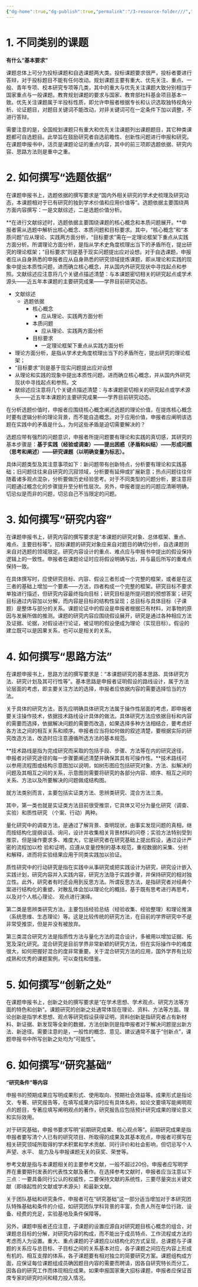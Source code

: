 ```yaml
---
{"dg-home":true,"dg-publish":true,"permalink":"/3-resource-folder///","tags":"gardenEntry","dgPassFrontmatter":true}
---
```



# 1. **不同类别的课题**

**有什么“基本要求”**

课题总体上可分为投标课题和自选课题两大类。投标课题要求很严，投标者要进行答辩，对于投标题目不能有任何改动。规划课题主要有重大、优先关注、重点、一般、青年专项、校本研究专项等几类，其中的重大与优先关注课题大致分别相当于国家重点与一般课题。教育规划课题的要求与国家、教育部社科基金项目基本一致。优先关注课题属于半投标性质，即允许申报者根据专长和认识选取独特视角分析、论证题目，对题目关键词不能改动，对非关键词可在一定条件下加以调整，不进行答辩。

需要注意的是，全国规划课题只有重大和优先关注课题列出课题题目，其它种类课题都可自选题目。此举旨在鼓励研究者自选前瞻性、创新性问题进行申报和研究。在课题申报书中，活页是课题论证的重点内容，其中的前三项即选题依据、研究内容、思路方法则是重中之重。

# 2. **如何撰写“选题依据”**

在课题申报书上，选题依据的撰写要求是“国内外相关研究的学术史梳理及研究动态，本课题相对于已有研究的独到学术价值和应用价值等”。选题依据主要围绕两方面内容撰写：一是文献综述，二是选题价值分析。 

**在进行文献综述时，选题依据主要围绕课题的核心概念和本质问题展开。**申报者需从选题中解析出核心概念、本质问题和目标要求。其中，“核心概念”和“本质问题”应从理论、实践两方面分析，“目标要求”需在一定理论框架下重点从实践方面分析。所谓理论方面分析，是指从学术史角度梳理出当下的矛盾所在，提出研究的理论框架；“目标要求”则是基于现实问题提出应对设想。对于自选课题，申报者应从自身熟悉的申报者应从自身熟悉的研究领域提炼课题，即从理论和实践的现象中提出本质性问题，进而确立核心概念，并从国内外研究现状中寻找起点和参照。文献综述应注意将几个关键点描述清楚：与本课题密切相关的研究起点或学术源头——近五年本课题的主要研究成果——学界目前研究动态。 

- 文献综述
	- 选题依据
		- 核心概念
			- 应从理论、实践两方面分析
		- 本质问题
			- 应从理论、实践两方面分析
		- 目标要求
			- 一定理论框架下重点从实践方面分析
- 理论方面分析，是指从学术史角度梳理出当下的矛盾所在，提出研究的理论框架；
- “目标要求”则是基于现实问题提出应对设想
- 从理论和实践的现象中提出本质性问题，进而确立核心概念，并从国内外研究现状中寻找起点和参照。文
- 献综述应注意将几个关键点描述清楚：与本课题密切相关的研究起点或学术源头——近五年本课题的主要研究成果——学界目前研究动态。 

在分析选题价值时，申报者应围绕核心概念阐述选题的理论价值，在提炼核心概念时要有逻辑分析的理论背景，而不能自造概念。对于应用价值，申报者应阐明该选题在实践中的矛盾是什么，为何这些矛盾是迫切需要解决的？

选题应带有强烈的问题意识，申报者所提问题要有理论和实践的真切感，其研究的基本步骤是：**基于实践（经验或调查）——提出困惑（矛盾和纠结）——形成问题（思考和阐述）——研究课题（以明确变量为标志）。**

具体问题类型及其注意事项如下：新问题带有创新特点，分析要有理论和实践基础；旧问题往往来自研究的沉寂领域，分析要有延伸或扩展新意；热点问题往往伴随着诸多观点混杂，分析要做历史经验思考。对于不同类型的问题分析，要注意将问题通过概念化的步骤提升至分析性层次。另外，申报者提出的问题应清晰明确，切忌似是而非的问题，切忌自己不当限定的问题。
# 3. **如何撰写“研究内容”**

在课题申报书上，研究内容的撰写要求是“本课题的研究对象、总体框架、重点、难点、主要目标等”。招标课题的研究对象应来自对题目的确切分析，自选课题则来自对选题的领域限定。研究内容设计的重点、难点应与申报书中提出的假设保持逻辑上的一致性。申报者在课题论证时应将假设明确写出，并与最后所写的重难点保持一致。

在具体撰写时，应使研究目标、内容、假设三者形成一个完整的框架，或者是在这三者的基础上增加一个要素——方法，四者构成一个完整的框架。研究目标不要求单独进行描述，但研究内容最终指向目标；研究目标是所提问题的预想答案；研究目标通过内容加以分解，而内容是目标的结构性呈现；总目标与具体目标（子课题）是整体与部分的关系。课题论证中的假设是申报者根据已有材料，对事物的原因与发展所做的推测。课题的研究内容应围绕假设展开，研究是通过各种相应方法及证据、论据，对假设进行论证，被证明的假设便成为理论（实现目标）。假设的建立既可以是因果关系，也可以是相关的关系。
# 4.  如何撰写“思路方法”
在课题申报书上，思路方法的撰写要求是：“本课题研究的基本思路、具体研究方法、研究计划及其可行性等”。基本思路是申报者证明假设的路线设计，属于方法论层面的考虑，即主要关注方法的选择，申报者应依据内容的需要选择恰当的方法。

关于具体的研究方法，首先应明确具体研究方法属于操作性层面的考虑，即申报者要关注操作技术，依据技术路线设计具体的做法。具体研究方法应依据目标和内容的需要而选择，依据解决问题的需要而改造，如果选择多种方法相结合，要考虑好各方法之间的相互关系和顺序。申报者应当将如何做的叙述清楚，要根据实际的研究改造方法，改造时应注意遵循所选方法的基本规范。

**技术路线是指为完成研究而采取的包括手段、步骤、方法等在内的研究途径，申报者对研究途径的每一步骤要阐述清楚并确保其具有可操作性。**技术路线可以参用流程图或结构示意图加以说明，如树形图应包括研究对象、方法、拟解决的问题及其相互之间的关系，示意图则需要将研究的各部分内容、顺序、相互之间的关系、方法以及所要解决的问题做成结构图。

就方法类别而言，主要包括实证类方法、思辨类研究、混合方法三类。

其中，第一类也就是实证类方法目前很受推崇，它具体又可分为量化研究（调查、实验）和质性研究 （个案、行动）两种。

量化研究中的调查方法，是通过了解背景、查明现状，由事实发现问题的真相，继而按结构化提纲谈话、询问，设计并收集相关背景材料的问卷；实验方法特别受到推崇，但是操作要求多、难度大，它是研究者在研究基础上提出假设，通过设计严密的流程加以检 验和证明，应遵从变量控制的基本规范，重视数据的采集、分析和解释，进而将实验结果应用于同类实践加以验证。

质性研究中的行动研究是指在实践中从事研究或把实践设计为研究，研究设计嵌入实践计划，研究内容并入实践内容，研究方法隐于实践步骤，并保持研究的相对独立性。此外，研究者有时还会用到反思方法。所谓反思方法，是指研究者对经典个案进行结构化的重塑，对散乱体会加以理论化的概括，基于既有思考进行再思考，以及对个人核心理论、 观点进行演绎。

第二类是思辨类研究方法，主要包括经验总结（经验收集、经验整理）和理论推演 （系统思维、生态理论）等。这是比较传统的研究方法，在目前的学界研究中不是非常受推崇，但是并没有被放弃。

第三类混合研究方法是指质性方法与量化方法的混合设计，多被用以增加证据、拓宽及深化研究。混合研究是目前学界非常新颖的研究方法，但在实际操作中的难度很大，如何把握好混合的度非常重要。关于混合研究方法的应用，国外学界有比较成熟和优秀的课题案例，可以查找和借鉴。
# 5. 如何撰写“创新之处”
在课题申报书上，创新之处的撰写要求是“在学术思想、学术观点、研究方法等方面的特色和创新”。课题研究的创新之处通常体现在理论、资料、方法等方面。理论创新是指学术思想、观点等研究假设获得证明，资料创新是指研究者占有新材料、新证据、新发现等全新的数据，方法创新则是指申报者对于解决问题提出新方法、新途径。需要注意的是，一般性的概念、意见、建议通常不属于“创新点”，课题申报书中所写创新之处均为“可能性”。
# 6.  如何撰写“研究基础”

**“研究条件”等内容**

申报书的预期成果应写明成果形式、使用取向、预期社会效益等。成果形式是指论文、专著、研究报告等，在填写成果内容时应有具体名称，如论文要填写能阐明观点的题目，专著应填写阐明观点的著作，研究报告应包括预计研究成果的理论意义和实际效用。

对于研究基础，申报书要求写明“前期研究成果、核心观点等”。前期研究成果是指申报者要写清个人已有的研究项目、所取得的成果及其基本观点，申报者可撰写在相关研究领域所取得的学术积累和学术贡献、同行评价和社会影响，但切忌写个人声望、水平、 能力及与申报课题无关的获奖、荣誉等。  

参考文献是指与本课题相关的主要参考文献，一般不超过20份。申报者应写明学界在重要期刊发表的代表性文献及著作。在选择参考文献时，申报者应当注意以下三点：一要具备同行公认的权威性，二要保持文献的系统性，三要尽量突出关键文献（即缘起性的文献或学术源头）和最新文献。

关于团队基础和研究条件，申报者可在“研究基础”这一部分适当增加对于本研究团队特殊基础和条件的介绍，如研究团队学科背景的丰富，负责人所在单位行政、设备、经费的充足，实验基地及条件保障等。  

另外，课题申报者还应注意，子课题的设置应源自对研究题目核心概念的组合，对课题总目标的分解，对研究内容的构成，而不能出于成员特点、工作流程或方法的考虑而人为设置。重大、重点课题的子课题应以结构化的方式呈现，总课题与子课题的关系应与总目标、子目标之间的关系基本对应，各子课题之间应在内容上形成有机的、相互支撑的体系，各子课题要有相对独立的简要研究方案。课题组构成方面，应保证每位课题组成员确因题目内容的需要而聘请，因各自研究特长而分工，因各自的研究工作而体现相应成果。如果申报国家重大招标课题，申报者应保证首席专家的研究时间和精力投入情况。